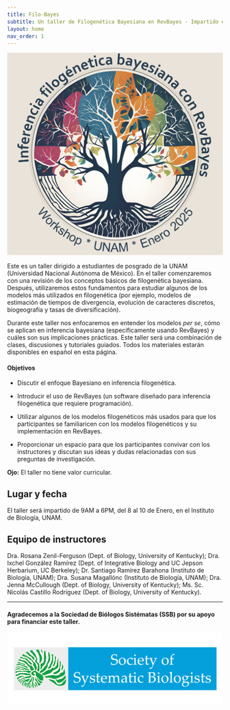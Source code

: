 ```yaml
---
title: Filo-Bayes
subtitle: Un taller de Filogenética Bayesiana en RevBayes - Impartido en la UNAM - Enero 2025
layout: home
nav_order: 1
---
```


![logo del workshop](./assets/img/logo_1.png)

Este es un taller dirigido a estudiantes de posgrado de la UNAM (Universidad Nacional Autónoma de México). En el taller comenzaremos con una revisión de los conceptos básicos de filogenética bayesiana. Después, utilizaremos estos fundamentos para estudiar algunos de los modelos más utilizados en filogenética (por ejemplo, modelos de estimación de tiempos de divergencia, evolución de caracteres discretos, biogeografía y tasas de diversificación). 

Durante este taller nos enfocaremos en entender los modelos *per se*, cómo se aplican en inferencia bayesiana (específicamente usando RevBayes) y cuáles son sus implicaciones prácticas. Este taller será una combinación de clases, discusiones y tutoriales guiados. Todos los materiales estarán disponibles en español en esta página. 

#### Objetivos

* Discutir el enfoque Bayesiano en inferencia filogenética.

* Introducir el uso de RevBayes (un software diseñado para inferencia filogenética que requiere programación). 

* Utilizar algunos de los modelos filogenéticos más usados para que los participantes se familiaricen con los modelos filogenéticos y su implementación en RevBayes.

* Proporcionar un espacio para que los participantes convivar con los instructores y discutan sus ideas y dudas relacionadas con sus preguntas de investigación.


**Ojo:** El taller no tiene valor curricular.

## Lugar y fecha

El taller será impartido de 9AM a 6PM, del 8 al 10 de Enero, en el Instituto de Biología, UNAM. 


## Equipo de instructores
  
Dra. Rosana Zenil-Ferguson (Dept. of Biology, University of Kentucky); Dra. Ixchel González Ramírez (Dept. of Integrative Biology and UC Jepson Herbarium, UC Berkeley); Dr. Santiago Ramírez Barahona (Instituto de Biología, UNAM); Dra. Susana Magallónc (Instituto de Biología, UNAM); Dra. Jenna McCullough (Dept. of Biology, University of Kentucky); Ms. Sc. Nicolás Castillo Rodríguez (Dept. of Biology, University of Kentucky).

***

#### Agradecemos a la Sociedad de Biólogos Sistématas (SSB) por su apoyo para financiar este taller. 


![ssb_logo](./assets/img/ssb.png)
